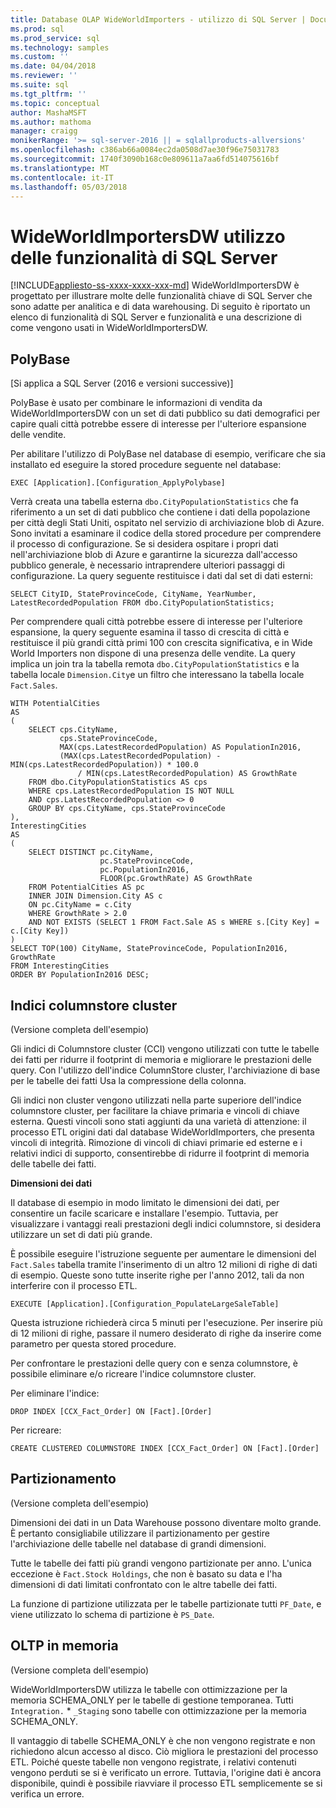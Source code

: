 ```yaml
---
title: Database OLAP WideWorldImporters - utilizzo di SQL Server | Documenti Microsoft
ms.prod: sql
ms.prod_service: sql
ms.technology: samples
ms.custom: ''
ms.date: 04/04/2018
ms.reviewer: ''
ms.suite: sql
ms.tgt_pltfrm: ''
ms.topic: conceptual
author: MashaMSFT
ms.author: mathoma
manager: craigg
monikerRange: '>= sql-server-2016 || = sqlallproducts-allversions'
ms.openlocfilehash: c386ab66a0084ec2da0508d7ae30f96e75031783
ms.sourcegitcommit: 1740f3090b168c0e809611a7aa6fd514075616bf
ms.translationtype: MT
ms.contentlocale: it-IT
ms.lasthandoff: 05/03/2018
---
```

# <a name="wideworldimportersdw-use-of-sql-server-features-and-capabilities"></a>WideWorldImportersDW utilizzo delle funzionalità di SQL Server
[!INCLUDE[appliesto-ss-xxxx-xxxx-xxx-md](../includes/appliesto-ss-xxxx-xxxx-xxx-md.md)]
WideWorldImportersDW è progettato per illustrare molte delle funzionalità chiave di SQL Server che sono adatte per analitica e di data warehousing. Di seguito è riportato un elenco di funzionalità di SQL Server e funzionalità e una descrizione di come vengono usati in WideWorldImportersDW.

## <a name="polybase"></a>PolyBase

[Si applica a SQL Server (2016 e versioni successive)]

PolyBase è usato per combinare le informazioni di vendita da WideWorldImportersDW con un set di dati pubblico su dati demografici per capire quali città potrebbe essere di interesse per l'ulteriore espansione delle vendite.

Per abilitare l'utilizzo di PolyBase nel database di esempio, verificare che sia installato ed eseguire la stored procedure seguente nel database:

    EXEC [Application].[Configuration_ApplyPolybase]

Verrà creata una tabella esterna `dbo.CityPopulationStatistics` che fa riferimento a un set di dati pubblico che contiene i dati della popolazione per città degli Stati Uniti, ospitato nel servizio di archiviazione blob di Azure. Sono invitati a esaminare il codice della stored procedure per comprendere il processo di configurazione. Se si desidera ospitare i propri dati nell'archiviazione blob di Azure e garantirne la sicurezza dall'accesso pubblico generale, è necessario intraprendere ulteriori passaggi di configurazione. La query seguente restituisce i dati dal set di dati esterni:

    SELECT CityID, StateProvinceCode, CityName, YearNumber, LatestRecordedPopulation FROM dbo.CityPopulationStatistics;

Per comprendere quali città potrebbe essere di interesse per l'ulteriore espansione, la query seguente esamina il tasso di crescita di città e restituisce il più grandi città primi 100 con crescita significativa, e in Wide World Importers non dispone di una presenza delle vendite. La query implica un join tra la tabella remota `dbo.CityPopulationStatistics` e la tabella locale `Dimension.City`e un filtro che interessano la tabella locale `Fact.Sales`.

    WITH PotentialCities
    AS
    (
        SELECT cps.CityName,
               cps.StateProvinceCode,
               MAX(cps.LatestRecordedPopulation) AS PopulationIn2016,
               (MAX(cps.LatestRecordedPopulation) - MIN(cps.LatestRecordedPopulation)) * 100.0
                   / MIN(cps.LatestRecordedPopulation) AS GrowthRate
        FROM dbo.CityPopulationStatistics AS cps
        WHERE cps.LatestRecordedPopulation IS NOT NULL
        AND cps.LatestRecordedPopulation <> 0
        GROUP BY cps.CityName, cps.StateProvinceCode
    ),
    InterestingCities
    AS
    (
        SELECT DISTINCT pc.CityName,
                        pc.StateProvinceCode,
                        pc.PopulationIn2016,
                        FLOOR(pc.GrowthRate) AS GrowthRate
        FROM PotentialCities AS pc
        INNER JOIN Dimension.City AS c
        ON pc.CityName = c.City
        WHERE GrowthRate > 2.0
        AND NOT EXISTS (SELECT 1 FROM Fact.Sale AS s WHERE s.[City Key] = c.[City Key])
    )
    SELECT TOP(100) CityName, StateProvinceCode, PopulationIn2016, GrowthRate
    FROM InterestingCities
    ORDER BY PopulationIn2016 DESC;

## <a name="clustered-columnstore-indexes"></a>Indici columnstore cluster

(Versione completa dell'esempio)

Gli indici di Columnstore cluster (CCI) vengono utilizzati con tutte le tabelle dei fatti per ridurre il footprint di memoria e migliorare le prestazioni delle query. Con l'utilizzo dell'indice ColumnStore cluster, l'archiviazione di base per le tabelle dei fatti Usa la compressione della colonna.

Gli indici non cluster vengono utilizzati nella parte superiore dell'indice columnstore cluster, per facilitare la chiave primaria e vincoli di chiave esterna. Questi vincoli sono stati aggiunti da una varietà di attenzione: il processo ETL origini dati dal database WideWorldImporters, che presenta vincoli di integrità. Rimozione di vincoli di chiavi primarie ed esterne e i relativi indici di supporto, consentirebbe di ridurre il footprint di memoria delle tabelle dei fatti.

**Dimensioni dei dati**

Il database di esempio in modo limitato le dimensioni dei dati, per consentire un facile scaricare e installare l'esempio. Tuttavia, per visualizzare i vantaggi reali prestazioni degli indici columnstore, si desidera utilizzare un set di dati più grande.

È possibile eseguire l'istruzione seguente per aumentare le dimensioni del `Fact.Sales` tabella tramite l'inserimento di un altro 12 milioni di righe di dati di esempio. Queste sono tutte inserite righe per l'anno 2012, tali da non interferire con il processo ETL.

    EXECUTE [Application].[Configuration_PopulateLargeSaleTable]

Questa istruzione richiederà circa 5 minuti per l'esecuzione. Per inserire più di 12 milioni di righe, passare il numero desiderato di righe da inserire come parametro per questa stored procedure.

Per confrontare le prestazioni delle query con e senza columnstore, è possibile eliminare e/o ricreare l'indice columnstore cluster.

Per eliminare l'indice:

    DROP INDEX [CCX_Fact_Order] ON [Fact].[Order]

Per ricreare:

    CREATE CLUSTERED COLUMNSTORE INDEX [CCX_Fact_Order] ON [Fact].[Order]

## <a name="partitioning"></a>Partizionamento

(Versione completa dell'esempio)

Dimensioni dei dati in un Data Warehouse possono diventare molto grande. È pertanto consigliabile utilizzare il partizionamento per gestire l'archiviazione delle tabelle nel database di grandi dimensioni.

Tutte le tabelle dei fatti più grandi vengono partizionate per anno. L'unica eccezione è `Fact.Stock Holdings`, che non è basato su data e l'ha dimensioni di dati limitati confrontato con le altre tabelle dei fatti.

La funzione di partizione utilizzata per le tabelle partizionate tutti `PF_Date`, e viene utilizzato lo schema di partizione è `PS_Date`.

## <a name="in-memory-oltp"></a>OLTP in memoria

(Versione completa dell'esempio)

WideWorldImportersDW utilizza le tabelle con ottimizzazione per la memoria SCHEMA_ONLY per le tabelle di gestione temporanea. Tutti `Integration.` * `_Staging` sono tabelle con ottimizzazione per la memoria SCHEMA_ONLY.

Il vantaggio di tabelle SCHEMA_ONLY è che non vengono registrate e non richiedono alcun accesso al disco. Ciò migliora le prestazioni del processo ETL. Poiché queste tabelle non vengono registrate, i relativi contenuti vengono perduti se si è verificato un errore. Tuttavia, l'origine dati è ancora disponibile, quindi è possibile riavviare il processo ETL semplicemente se si verifica un errore.
